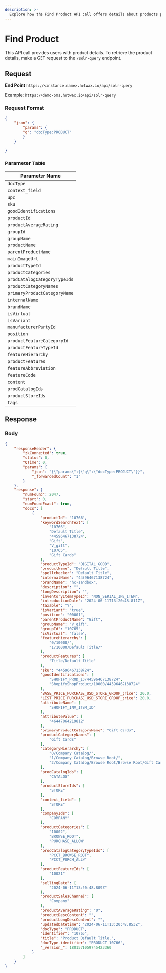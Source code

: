 ```yaml
---
description: >-
  Explore how the Find Product API call offers details about products present in the system.
---
```


# Find Product

This API call provides users with product details. To retrieve the product details, make a GET request to the `/solr-query` endpoint.

## Request
**End Point** `https://<instance.name>.hotwax.io/api/solr-query`

Example: `https://demo-oms.hotwax.io/api/solr-query`

### Request Format

```json
{
    "json": {
        "params": {    
        "q": "docType:PRODUCT"
        }
    }

}
```

### Parameter Table

| Parameter Name            |
| ------------------------- |
| `docType`                 |
| `context_field`           |
| `upc`                     |
| `sku`                     |
| `goodIdentifications`     |
| `productId`               |
| `productAverageRating`    |
| `groupId`                 |
| `groupName`               |
| `productName`             |
| `parentProductName`       |
| `mainImageUrl`            |
| `productTypeId`           |
| `productCategories`       |
| `prodCatalogCategoryTypeIds` |
| `productCategoryNames`    |
| `primaryProductCategoryName` |
| `internalName`            |
| `brandName`               |
| `isVirtual`               |
| `isVariant`               |
| `manufacturerPartyId`     |
| `position`                |
| `productFeatureCategoryId` |
| `productFeatureTypeId`    |
| `featureHierarchy`        |
| `productFeatures`         |
| `featureAbbreviation`     |
| `featureCode`             |
| `content`                 |
| `prodCatalogIds`          |
| `productStoreIds`         |
| `tags`                    |



## Response

### Body

```json
{
    "responseHeader": {
        "zkConnected": true,
        "status": 0,
        "QTime": 0,
        "params": {
            "json": "{\"params\":{\"q\":\"docType:PRODUCT\"}}",
            "_forwardedCount": "1"
        }
    },
    "response": {
        "numFound": 2047,
        "start": 0,
        "numFoundExact": true,
        "docs": [
            {
                "productId": "10766",
                "keywordSearchText": [
                    "10766",
                    "Default Title",
                    "44596467138724",
                    "Gift",
                    "V_gift",
                    "10765",
                    "Gift Cards"
                ],
                "productTypeId": "DIGITAL_GOOD",
                "productName": "Default Title",
                "spellchecker": "Default Title",
                "internalName": "44596467138724",
                "brandName": "hc-sandbox",
                "description": "",
                "longDescription": "",
                "inventoryItemTypeId": "NON_SERIAL_INV_ITEM",
                "introductionDate": "2024-06-11T13:20:48.811Z",
                "taxable": "Y",
                "isVariant": "true",
                "position": "00001",
                "parentProductName": "Gift",
                "groupName": "V_gift",
                "groupId": "10765",
                "isVirtual": "false",
                "featureHierarchy": [
                    "0/10000/",
                    "1/10000/Default Title/"
                ],
                "productFeatures": [
                    "Title/Default Title"
                ],
                "sku": "44596467138724",
                "goodIdentifications": [
                    "SHOPIFY_PROD_ID/44596467138724",
                    "ShopifyShopProduct/10000/44596467138724"
                ],
                "BASE_PRICE_PURCHASE_USD_STORE_GROUP_price": 20.0,
                "LIST_PRICE_PURCHASE_USD_STORE_GROUP_price": 20.0,
                "attributeName": [
                    "SHOPIFY_INV_ITEM_ID"
                ],
                "attributeValue": [
                    "46447064219812"
                ],
                "primaryProductCategoryName": "Gift Cards",
                "productCategoryNames": [
                    "Gift Cards"
                ],
                "categoryHierarchy": [
                    "0/Company Catalog/",
                    "1/Company Catalog/Browse Root/",
                    "2/Company Catalog/Browse Root/Browse Root/Gift Cards/"
                ],
                "prodCatalogIds": [
                    "CATALOG"
                ],
                "productStoreIds": [
                    "STORE"
                ],
                "context_field": [
                    "STORE"
                ],
                "companyIds": [
                    "COMPANY"
                ],
                "productCategories": [
                    "10002",
                    "BROWSE_ROOT",
                    "PURCHASE_ALLOW"
                ],
                "prodCatalogCategoryTypeIds": [
                    "PCCT_BROWSE_ROOT",
                    "PCCT_PURCH_ALLW"
                ],
                "productFeatureIds": [
                    "10021"
                ],
                "sellingDate": [
                    "2024-06-11T13:20:48.809Z"
                ],
                "productSalesChannel": [
                    "Company"
                ],
                "productAverageRating": "0",
                "productDescContent": "",
                "productLongDescContent": "",
                "updatedDatetime": "2024-06-11T13:20:48.853Z",
                "docType": "PRODUCT",
                "identifier": "10766",
                "title": "Product Default Title.",
                "docType-identifier": "PRODUCT-10766",
                "_version_": 1801571059745423360
            }
        ]
    }
}
```
